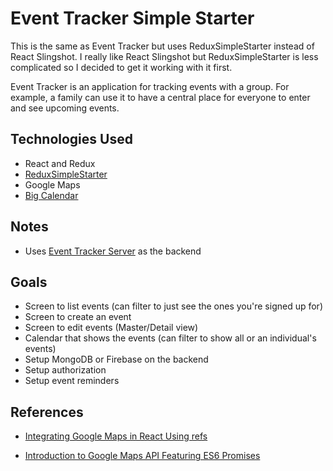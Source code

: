 # Event Tracker Simple Starter

This is the same as Event Tracker but uses ReduxSimpleStarter instead of React Slingshot.  I really like
React Slingshot but ReduxSimpleStarter is less complicated so I decided to get it working with it first.

Event Tracker is an application for tracking events with a group.  For example, a family can use it to have a central place
for everyone to enter and see upcoming events.

## Technologies Used
*  React and Redux
*  [ReduxSimpleStarter](https://github.com/StephenGrider/ReduxSimpleStarter)
*  Google Maps
*  [Big Calendar](http://intljusticemission.github.io/react-big-calendar/examples/index.html#intro)

## Notes
* Uses [Event Tracker Server](https://github.com/tcrafton/EventTrackerServer) as the backend

## Goals

*  Screen to list events (can filter to just see the ones you're signed up for)
*  Screen to create an event
*  Screen to edit events (Master/Detail view)
*  Calendar that shows the events (can filter to show all or an individual's events)
*  Setup MongoDB or Firebase on the backend
*  Setup authorization
*  Setup event reminders


## References

* [Integrating Google Maps in React Using refs](https://www.codementor.io/reactjs/tutorial/integrate-google-maps-api-react-refs)

* [Introduction to Google Maps API Featuring ES6 Promises](http://jamesbedont.com/2016/03/23/GoogleMapsApiIntroduction.html)
